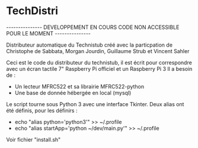 # TechDistri
 ---------------   DEVELOPPEMENT EN COURS CODE NON ACCESSIBLE POUR LE MOMENT   ---------------

Distributeur automatique du Technistub créé avec la particpation de Christophe de Sabbata, Morgan Jourdin, Guillaume Strub et Vincent Sahler

Ceci est le code du distributeur du technistub, il est écrit pour correspondre avec un écran tactile 7" Raspberry Pi officiel et un Raspberry Pi 3
Il a besoin de :
  - Un lecteur MFRC522 et sa librairie MFRC522-python
  - Une base de donnée hébergée en local (mysql)

Le script tourne sous Python 3 avec une interface Tkinter.
Deux alias ont été définis, pour les définirs : 
  - echo "alias python='python3'" >> ~/.profile
  - echo "alias startApp='python ~/dev/main.py'" >> ~/.profile
  
Voir fichier "install.sh"
